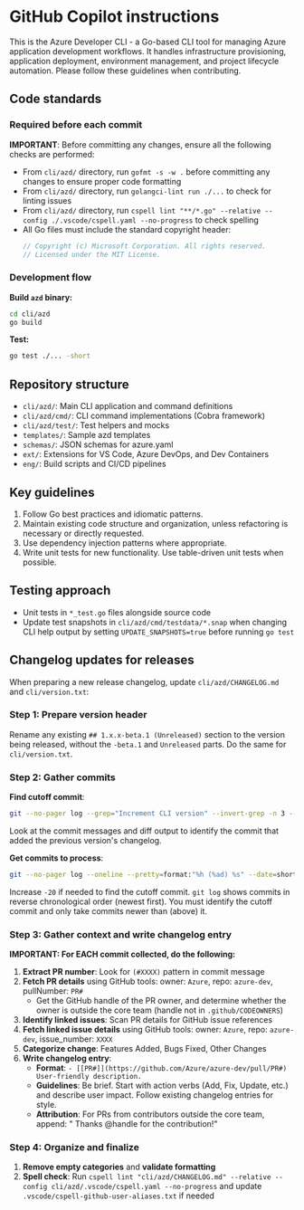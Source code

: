 # GitHub Copilot instructions

This is the Azure Developer CLI - a Go-based CLI tool for managing Azure application development workflows. It handles infrastructure provisioning, application deployment, environment management, and project lifecycle automation. Please follow these guidelines when contributing.

## Code standards

### Required before each commit
**IMPORTANT**: Before committing any changes, ensure all the following checks are performed:
- From `cli/azd/` directory, run `gofmt -s -w .` before committing any changes to ensure proper code formatting
- From `cli/azd/` directory, run `golangci-lint run ./...` to check for linting issues
- From `cli/azd/` directory, run `cspell lint "**/*.go" --relative --config ./.vscode/cspell.yaml --no-progress` to check spelling
- All Go files must include the standard copyright header:
  ```go
  // Copyright (c) Microsoft Corporation. All rights reserved.
  // Licensed under the MIT License.
  ```

### Development flow

**Build `azd` binary:**
```bash
cd cli/azd
go build
```

**Test:**
```bash
go test ./... -short
```

## Repository structure
- `cli/azd/`: Main CLI application and command definitions
- `cli/azd/cmd/`: CLI command implementations (Cobra framework)
- `cli/azd/test/`: Test helpers and mocks
- `templates/`: Sample azd templates
- `schemas/`: JSON schemas for azure.yaml
- `ext/`: Extensions for VS Code, Azure DevOps, and Dev Containers
- `eng/`: Build scripts and CI/CD pipelines

## Key guidelines
1. Follow Go best practices and idiomatic patterns.
1. Maintain existing code structure and organization, unless refactoring is necessary or directly requested.
1. Use dependency injection patterns where appropriate.
1. Write unit tests for new functionality. Use table-driven unit tests when possible.

## Testing approach
- Unit tests in `*_test.go` files alongside source code
- Update test snapshots in `cli/azd/cmd/testdata/*.snap` when changing CLI help output by setting `UPDATE_SNAPSHOTS=true` before running `go test`

## Changelog updates for releases

When preparing a new release changelog, update `cli/azd/CHANGELOG.md` and `cli/version.txt`:

### Step 1: Prepare version header
Rename any existing `## 1.x.x-beta.1 (Unreleased)` section to the version being released, without the `-beta.1` and `Unreleased` parts. Do the same for `cli/version.txt`.

### Step 2: Gather commits
**Find cutoff commit**: 
```bash
git --no-pager log --grep="Increment CLI version" --invert-grep -n 3 --follow -p -- cli/azd/CHANGELOG.md
```
Look at the commit messages and diff output to identify the commit that added the previous version's changelog.

**Get commits to process**:
```bash
git --no-pager log --oneline --pretty=format:"%h (%ad) %s" --date=short -20 origin/main
```
Increase `-20` if needed to find the cutoff commit. `git log` shows commits in reverse chronological order (newest first). You must identify the cutoff commit and only take commits newer than (above) it.

### Step 3: Gather context and write changelog entry
**IMPORTANT: For EACH commit collected, do the following:**

1. **Extract PR number**: Look for `(#XXXX)` pattern in commit message
2. **Fetch PR details** using GitHub tools: owner: `Azure`, repo: `azure-dev`, pullNumber: `PR#`
    - Get the GitHub handle of the PR owner, and determine whether the owner is outside the core team (handle not in `.github/CODEOWNERS`)
3. **Identify linked issues**: Scan PR details for GitHub issue references
4. **Fetch linked issue details** using GitHub tools: owner: `Azure`, repo: `azure-dev`, issue_number: `XXXX`
5. **Categorize change**: Features Added, Bugs Fixed, Other Changes
6. **Write changelog entry**:
    - **Format**: `- [[PR#]](https://github.com/Azure/azure-dev/pull/PR#) User-friendly description.`
    - **Guidelines**: Be brief. Start with action verbs (Add, Fix, Update, etc.) and describe user impact. Follow existing changelog entries for style.
    - **Attribution**: For PRs from contributors outside the core team, append: " Thanks @handle for the contribution!"

### Step 4: Organize and finalize
1. **Remove empty categories** and **validate formatting**
2. **Spell check**: Run `cspell lint "cli/azd/CHANGELOG.md" --relative --config cli/azd/.vscode/cspell.yaml --no-progress` and update `.vscode/cspell-github-user-aliases.txt` if needed
